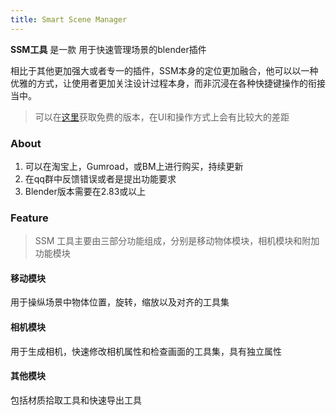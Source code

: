 ```yaml
---
title: Smart Scene Manager
---
```


**SSM工具** 是一款 用于快速管理场景的blender插件

相比于其他更加强大或者专一的插件，SSM本身的定位更加融合，他可以以一种优雅的方式，让使用者更加关注设计过程本身，而非沉浸在各种快捷键操作的衔接当中。

> 可以在[这里](https://github.com/atticus-lv/Smart-Scene-Manager_Free)获取免费的版本，在UI和操作方式上会有比较大的差距

### About 

1. 可以在淘宝上，Gumroad，或BM上进行购买，持续更新
2. 在qq群中反馈错误或者是提出功能要求
3. Blender版本需要在2.83或以上

### Feature
> SSM 工具主要由三部分功能组成，分别是移动物体模块，相机模块和附加功能模块

#### 移动模块

用于操纵场景中物体位置，旋转，缩放以及对齐的工具集

#### 相机模块

用于生成相机，快速修改相机属性和检查画面的工具集，具有独立属性

#### 其他模块

包括材质拾取工具和快速导出工具